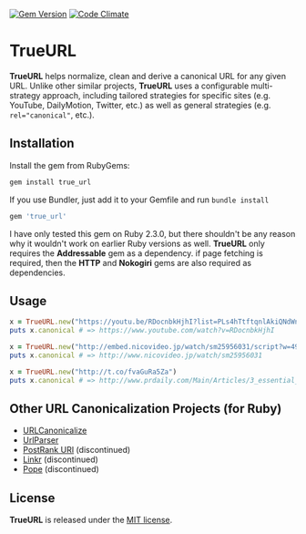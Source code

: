 [![Gem Version](https://badge.fury.io/rb/true_url.svg)](https://badge.fury.io/rb/true_url)
[![Code Climate](https://codeclimate.com/github/armchairtheorist/true_url/badges/gpa.svg)](https://codeclimate.com/github/armchairtheorist/true_url)

# TrueURL

**TrueURL** helps normalize, clean and derive a canonical URL for any given URL. Unlike other similar projects, **TrueURL** uses a configurable multi-strategy approach, including tailored strategies for specific sites (e.g. YouTube, DailyMotion, Twitter, etc.) as well as general strategies (e.g. ```rel="canonical"```, etc.). 

## Installation

Install the gem from RubyGems:

```bash
gem install true_url
```

If you use Bundler, just add it to your Gemfile and run `bundle install`

```ruby
gem 'true_url'
```

I have only tested this gem on Ruby 2.3.0, but there shouldn't be any reason why it wouldn't work on earlier Ruby versions as well. **TrueURL** only requires the **Addressable** gem as a dependency. if page fetching is required, then the **HTTP** and **Nokogiri** gems are also required as dependencies. 

## Usage

```ruby
x = TrueURL.new("https://youtu.be/RDocnbkHjhI?list=PLs4hTtftqnlAkiQNdWn6bbKUr-P1wuSm0")
puts x.canonical # => https://www.youtube.com/watch?v=RDocnbkHjhI

x = TrueURL.new("http://embed.nicovideo.jp/watch/sm25956031/script?w=490&h=307&redirect=1")
puts x.canonical # => http://www.nicovideo.jp/watch/sm25956031

x = TrueURL.new("http://t.co/fvaGuRa5Za")
puts x.canonical # => http://www.prdaily.com/Main/Articles/3_essential_skills_for_todays_PR_pro__18404.aspx
```

## Other URL Canonicalization Projects (for Ruby)

* [URLCanonicalize](https://github.com/dominicsayers/url_canonicalize)
* [UrlParser](https://github.com/activefx/url_parser)
* [PostRank URI](https://github.com/postrank-labs/postrank-uri) (discontinued)
* [Linkr](https://github.com/bbc/linkr) (discontinued)
* [Pope](https://github.com/socksforrobots/pope) (discontinued)

## License
**TrueURL** is released under the [MIT license](MIT-LICENSE).
